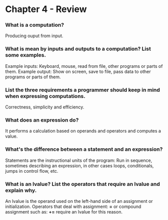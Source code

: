 # Chapter 4 - Review

### What is a computation?
Producing ouput from input.

### What is mean by inputs and outputs to a computation? List some examples.
Example inputs: Keyboard, mouse, read from file, other programs or parts of them.
Example output: Show on screen, save to file, pass data to other programs or parts of them.

### List the three requirements a programmer should keep in mind when expressing computations.
Correctness, simplicity and efficiency.

### What does an expression do?
It performs a calculation based on operands and operators and computes a value.

### What's the difference between a statement and an expression?
Statements are the instructional units of the program: Run in sequence, sometimes describing an expression, in other cases loops, conditionals, jumps in control flow, etc.

### What is an lvalue? List the operators that require an lvalue and explain why.
An lvalue is the operand used on the left-hand side of an assignment or initialization.
Operators that deal with assignment: **=**
or compound assignment such as: **+=**
require an lvalue for this reason.